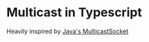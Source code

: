 # Multicast in Typescript

Heavily inspired by [Java's MulticastSocket](https://docs.oracle.com/javase/7/docs/api/java/net/MulticastSocket.html)
